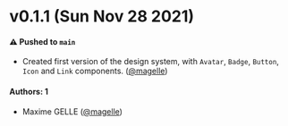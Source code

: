 # v0.1.1 (Sun Nov 28 2021)

#### ⚠️ Pushed to `main`

- Created first version of the design system, with `Avatar`, `Badge`, `Button`, `Icon` and `Link` components. ([@magelle](https://github.com/magelle))

#### Authors: 1

- Maxime GELLE ([@magelle](https://github.com/magelle))
